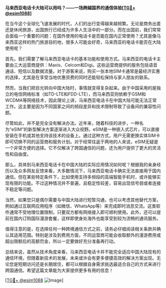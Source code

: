**马来西亚电话卡大陆可以用吗？——一场跨越国界的通信体验[[TG💪+ @esim1088](https://t.me/s/esim1088)]**

在当今这个全球化飞速发展的时代，人们的出行变得越来越频繁。无论是商务出差还是休闲旅游，出国旅行已经成为许多人生活中的一部分。而在出国前，我们常常会面临一个重要的问题：在国外使用的电话卡是否能在国内正常使用？尤其是像马来西亚这样的热门旅游目的地，很多人可能会好奇，马来西亚的电话卡能否在大陆使用呢？

首先，我们需要了解马来西亚电话卡的基本功能和使用方式。马来西亚的电话卡主要由三大运营商提供：Maxis、Celcom和Digi。这些运营商提供的服务包括语音通话、短信以及数据流量。对于游客来说，购买一张本地SIM卡通常是最经济实惠的选择，尤其是在享受当地优惠资费的同时还能轻松保持与家人朋友的联系。

然而，当我们把目光转向中国大陆时，事情就变得复杂起来。由于中国采用的是独立的电信网络标准（如TD-LTE和FDD-LTE），而马来西亚则依赖于GSM和WCDMA等网络技术，因此理论上讲，马来西亚电话卡在中国大陆可能无法正常工作。这主要是因为不同国家之间的频段差异和技术限制导致了设备间的兼容性问题。

尽管如此，并不是完全没有解决办法。近年来，随着科技的进步，一种名为“eSIM”的新型解决方案逐渐进入大众视野。eSIM是一种嵌入式芯片，可以直接安装在手机或其他支持该技术的设备上。通过这种方式，用户无需更换实体SIM卡即可切换不同的运营商和服务计划。对于经常往返于两地的人来说，eSIM无疑是一个非常方便的选择。它不仅解决了跨国通信的问题，还为用户提供了更大的灵活性和自由度。

那么，具体到马来西亚电话卡在中国大陆的实际应用情况如何呢？根据我的亲身经历以及众多网友反馈来看，大多数情况下，马来西亚电话卡确实无法直接用于国内通信。但在某些特定条件下，比如使用支持多频段的高端智能手机时，或许能够实现有限的功能。不过这种情况并不普遍，且稳定性较差，容易出现信号弱或者连接不稳定等问题。

当然，如果您只是偶尔需要与中国大陆进行短暂沟通，也可以考虑其他替代方案，例如通过互联网应用程序（如微信、WhatsApp等）来完成即时消息交流。这类软件通常不受地理位置限制，只要双方都有网络接入即可顺利使用。此外，还可以提前在国内订购国际漫游套餐，这样即使身处海外也能享受到较为流畅的通讯服务。

值得注意的是，在选择任何一种跨境通信方式之前，请务必仔细阅读相关条款并确认其适用范围。特别是涉及到费用方面，不同运营商可能会收取额外的漫游费用或超出限额后的高额罚金，所以一定要做好充分准备再行动。

总结来说，虽然从技术角度来看，马来西亚电话卡并不能完全适应中国大陆现有的通信环境，但随着新技术的发展，未来或许会有更多便捷高效的解决方案出现。无论您是短期访问还是长期居住，都可以根据自身需求挑选最适合自己的方式来进行跨国通信。希望这篇文章能为大家提供更多有用的信息！

[[TG💪+ @esim1088](https://t.me/s/esim1088) ![Image](https://i.postimg.cc/4NQfJmqS/Snipaste-2025-05-13-00-14-12.png)]